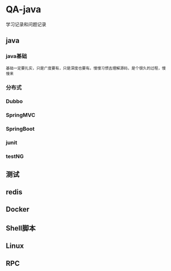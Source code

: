 # QA-java
学习记录和问题记录
## java
  ### java基础
    基础一定要扎实，只是广度要有，只是深度也要有。慢慢习惯去理解源码，是个很久的过程，慢慢来
  ### 分布式
  ### Dubbo
  ### SpringMVC
  ### SpringBoot
  ### junit
  ### testNG

## 测试


## redis

## Docker

## Shell脚本

## Linux

## RPC
